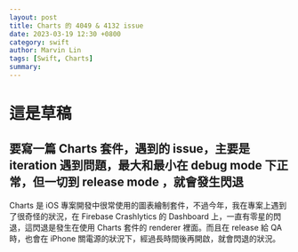 ```yaml
---
layout: post
title: Charts 的 4049 & 4132 issue
date: 2023-03-19 12:30 +0800
category: swift
author: Marvin Lin
tags: [Swift, Charts]
summary: 
---
```


# 這是草稿

## 要寫一篇 Charts 套件，遇到的 issue，主要是 iteration 遇到問題，最大和最小在 debug mode 下正常，但一切到 release mode ，就會發生閃退

Charts 是 iOS 專案開發中很常使用的圖表繪制套件，不過今年，我在專案上遇到了很奇怪的狀況，在 Firebase Crashlytics 的 Dashboard 上，一直有零星的閃退，這閃退是發生在使用 Charts 套件的 renderer 裡面。而且在 release 給 QA 時，也會在 iPhone 關電源的狀況下，經過長時間後再開啟，就會閃退的狀況。





